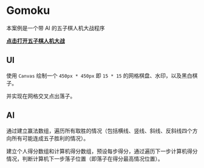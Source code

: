 # Gomoku
本案例是一个带 AI 的五子棋人机大战程序

[**点击打开五子棋人机大战**](https://www.dark-wing.com/Gomoku/)

## UI 
使用 `Canvas` 绘制一个 `450px * 450px` 即 `15 * 15` 的网格棋盘、水印，以及黑白棋子。

并实现在网格交叉点出落子。

## AI
通过建立赢法数组，遍历所有取胜的情况（包括横线、竖线、斜线、反斜线四个方向所有可能连成五子胜利的情况）。

建立个人得分数组和计算机得分数组，预设每步得分，通过遍历下一步计算机得分情况，判断计算机下一步落子位置（即落子在得分最高情况位置）。

